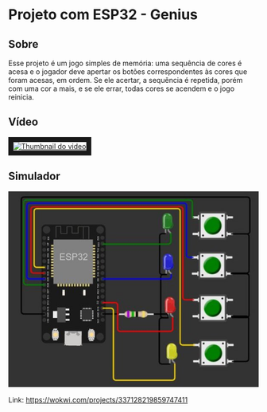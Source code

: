 # Projeto com ESP32 - Genius

## Sobre

Esse projeto é um jogo simples de memória: uma sequência de cores é acesa e o jogador deve apertar os botões correspondentes às cores que foram acesas, em ordem. Se ele acertar, a sequência é repetida, porém com uma cor a mais, e se ele errar, todas cores se acendem e o jogo reinicia.

## Vídeo

<a href="http://www.youtube.com/watch?feature=player_embedded&v=xaRUGNEISiA
" target="_blank"><img src="http://img.youtube.com/vi/xaRUGNEISiA/0.jpg" 
alt="Thumbnail do video" width="240" height="180" border="10" /></a>

## Simulador

![alt text](https://raw.githubusercontent.com/brun0-matheus/proj_eletronica/main/Genius/simulador.jpg "Simulador")

Link: <https://wokwi.com/projects/337128219859747411>
